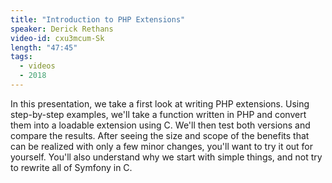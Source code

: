 ```yaml
---
title: "Introduction to PHP Extensions"
speaker: Derick Rethans
video-id: cxu3mcum-Sk
length: "47:45"
tags:
  - videos
  - 2018
---
```


In this presentation, we take a first look at writing PHP extensions. Using step-by-step examples, we'll take a function written in PHP and convert them into a loadable extension using C. We'll then test both versions and compare the results. After seeing the size and scope of the benefits that can be realized with only a few minor changes, you'll want to try it out for yourself. You'll also understand why we start with simple things, and not try to rewrite all of Symfony in C.
